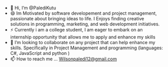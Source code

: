- 👋 Hi, I’m @PalediKutu
- 😄 Im  Motivated by software developement and project management, passionate about bringing ideas to life.
      I Enjoys finding creative solutions in programming, marketing, and web development initiatives.
- ⚡ Currently i am a college student, I am eager to embark on an internship opportunity that allows me to apply and enhance my skills
- 💞️ I’m looking to collaborate on any project that can help enhance my skills. Specifically in Project  Management and programming (languages: C#, JavaScript and python ) 
- 📫 How to reach me ... Wilsonpaledi12@gmail.com


<!---
PalediKutu/PalediKutu is a ✨ special ✨ repository because its `README.md` (this file) appears on your GitHub profile.
You can click the Preview link to take a look at your changes.
--->
